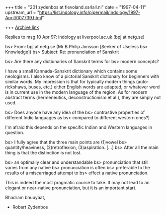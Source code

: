 +++
title = "201 zydenbos at flevoland.xs4all.nl"
date = "1997-04-11"
upstream_url = "https://list.indology.info/pipermail/indology/1997-April/007739.html"

+++
[Archive link](https://list.indology.info/pipermail/indology/1997-April/007739.html)


Replies to msg 10 Apr 97: indology at liverpool.ac.uk (bpj at netg.se)

 bs> From: bpj at netg.se (Mr B.Philip.Jonsson [Seeker of Useless
 bs> Knowledge])
 bs> Subject: Re: pronunciation of Sanskrit

 bs> Are there any dictionaries of Sanskrit terms for
 bs> modern concepts?

I have a small Kannada-Sanskrit dictionary which contains some neologisms. I
also know of a pictorial Sanskrit dictionary for beginners with similar words.
My impression is that for typically modern things (auto-rickshaws, buses, etc.)
either English words are adapted, or whatever word is in current use in the
modern language of the region. As for modern abstract terms (hermeneutics,
deconstructionism et al.), they are simply not used.

 bs> Does anyone have any idea of the
 bs> contrastive properties of different Indic languages as
 bs> compared to different western ones?)

I'm afraid this depends on the specific Indian and Western languages in
question.

 bs> I fully agree that the three main points are (1)vowel
 bs> quantity/heaviness, (2)retroflexion, (3)aspiration. [...]
 bs> After all the main thing is that the distinction is not lost. 

 bs> an optimally clear and understandable
 bs> pronunciation that still varies from any native
 bs> pronunciation is often
 bs> preferable to the results of a miscarriaged attempt to
 bs> effect a native pronunciation.

This is indeed the most pragmatic course to take. It may not lead to an elegant
or near-native pronunciation, but it is an important start.

Bhadram bhuuyaat,

- Robert Zydenbos





